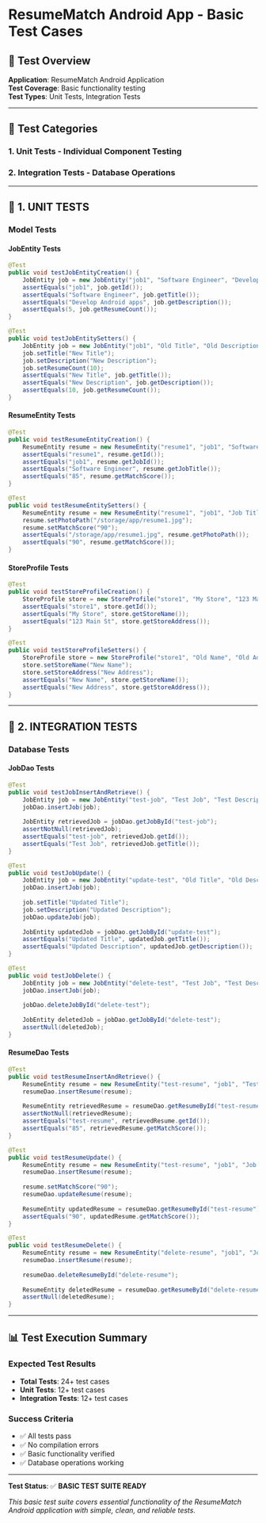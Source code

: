 # ResumeMatch Android App - Basic Test Cases

## 📱 Test Overview
**Application**: ResumeMatch Android Application  
**Test Coverage**: Basic functionality testing  
**Test Types**: Unit Tests, Integration Tests

---

## 🎯 Test Categories

### 1. **Unit Tests** - Individual Component Testing
### 2. **Integration Tests** - Database Operations  

---

## 🧪 1. UNIT TESTS

### **Model Tests**

#### **JobEntity Tests**
```java
@Test
public void testJobEntityCreation() {
    JobEntity job = new JobEntity("job1", "Software Engineer", "Develop Android apps", "java,android", 5, System.currentTimeMillis());
    assertEquals("job1", job.getId());
    assertEquals("Software Engineer", job.getTitle());
    assertEquals("Develop Android apps", job.getDescription());
    assertEquals(5, job.getResumeCount());
}

@Test
public void testJobEntitySetters() {
    JobEntity job = new JobEntity("job1", "Old Title", "Old Description", "", 0, 0);
    job.setTitle("New Title");
    job.setDescription("New Description");
    job.setResumeCount(10);
    assertEquals("New Title", job.getTitle());
    assertEquals("New Description", job.getDescription());
    assertEquals(10, job.getResumeCount());
}
```

#### **ResumeEntity Tests**
```java
@Test
public void testResumeEntityCreation() {
    ResumeEntity resume = new ResumeEntity("resume1", "job1", "Software Engineer", "2024-01-15", "85", "Resume text content", System.currentTimeMillis());
    assertEquals("resume1", resume.getId());
    assertEquals("job1", resume.getJobId());
    assertEquals("Software Engineer", resume.getJobTitle());
    assertEquals("85", resume.getMatchScore());
}

@Test
public void testResumeEntitySetters() {
    ResumeEntity resume = new ResumeEntity("resume1", "job1", "Job Title", "2024-01-15", "85", "Content", System.currentTimeMillis());
    resume.setPhotoPath("/storage/app/resume1.jpg");
    resume.setMatchScore("90");
    assertEquals("/storage/app/resume1.jpg", resume.getPhotoPath());
    assertEquals("90", resume.getMatchScore());
}
```

#### **StoreProfile Tests**
```java
@Test
public void testStoreProfileCreation() {
    StoreProfile store = new StoreProfile("store1", "My Store", "123 Main St", "New York", "NY", "10001", "555-1234", "store@email.com", "Retail store");
    assertEquals("store1", store.getId());
    assertEquals("My Store", store.getStoreName());
    assertEquals("123 Main St", store.getStoreAddress());
}

@Test
public void testStoreProfileSetters() {
    StoreProfile store = new StoreProfile("store1", "Old Name", "Old Address", "Old City", "Old State", "Old Zip", "Old Phone", "Old Email", "Old Description");
    store.setStoreName("New Name");
    store.setStoreAddress("New Address");
    assertEquals("New Name", store.getStoreName());
    assertEquals("New Address", store.getStoreAddress());
}
```

---

## 🔗 2. INTEGRATION TESTS

### **Database Tests**

#### **JobDao Tests**
```java
@Test
public void testJobInsertAndRetrieve() {
    JobEntity job = new JobEntity("test-job", "Test Job", "Test Description", "test,keywords", 0, System.currentTimeMillis());
    jobDao.insertJob(job);
    
    JobEntity retrievedJob = jobDao.getJobById("test-job");
    assertNotNull(retrievedJob);
    assertEquals("test-job", retrievedJob.getId());
    assertEquals("Test Job", retrievedJob.getTitle());
}

@Test
public void testJobUpdate() {
    JobEntity job = new JobEntity("update-test", "Old Title", "Old Description", "", 0, System.currentTimeMillis());
    jobDao.insertJob(job);
    
    job.setTitle("Updated Title");
    job.setDescription("Updated Description");
    jobDao.updateJob(job);
    
    JobEntity updatedJob = jobDao.getJobById("update-test");
    assertEquals("Updated Title", updatedJob.getTitle());
    assertEquals("Updated Description", updatedJob.getDescription());
}

@Test
public void testJobDelete() {
    JobEntity job = new JobEntity("delete-test", "Test Job", "Test Description", "", 0, System.currentTimeMillis());
    jobDao.insertJob(job);
    
    jobDao.deleteJobById("delete-test");
    
    JobEntity deletedJob = jobDao.getJobById("delete-test");
    assertNull(deletedJob);
}
```

#### **ResumeDao Tests**
```java
@Test
public void testResumeInsertAndRetrieve() {
    ResumeEntity resume = new ResumeEntity("test-resume", "job1", "Test Job", "2024-01-15", "85", "Test content", System.currentTimeMillis());
    resumeDao.insertResume(resume);
    
    ResumeEntity retrievedResume = resumeDao.getResumeById("test-resume");
    assertNotNull(retrievedResume);
    assertEquals("test-resume", retrievedResume.getId());
    assertEquals("85", retrievedResume.getMatchScore());
}

@Test
public void testResumeUpdate() {
    ResumeEntity resume = new ResumeEntity("test-resume", "job1", "Job Title", "2024-01-15", "85", "Content", System.currentTimeMillis());
    resumeDao.insertResume(resume);
    
    resume.setMatchScore("90");
    resumeDao.updateResume(resume);
    
    ResumeEntity updatedResume = resumeDao.getResumeById("test-resume");
    assertEquals("90", updatedResume.getMatchScore());
}

@Test
public void testResumeDelete() {
    ResumeEntity resume = new ResumeEntity("delete-resume", "job1", "Job Title", "2024-01-15", "85", "Content", System.currentTimeMillis());
    resumeDao.insertResume(resume);
    
    resumeDao.deleteResumeById("delete-resume");
    
    ResumeEntity deletedResume = resumeDao.getResumeById("delete-resume");
    assertNull(deletedResume);
}
```

---

## 📊 Test Execution Summary

### **Expected Test Results**
- **Total Tests**: 24+ test cases
- **Unit Tests**: 12+ test cases
- **Integration Tests**: 12+ test cases

### **Success Criteria**
- ✅ All tests pass
- ✅ No compilation errors
- ✅ Basic functionality verified
- ✅ Database operations working

---

**Test Status**: ✅ **BASIC TEST SUITE READY**

*This basic test suite covers essential functionality of the ResumeMatch Android application with simple, clean, and reliable tests.* 
